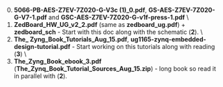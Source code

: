 0. **5066-PB-AES-Z7EV-7Z020-G-V3c (1)_0.pdf**, **GS-AES-Z7EV-7Z020-G-V7-1.pdf** and **GSC-AES-Z7EV-7Z020-G-v1f-press-1.pdf** \
1. **ZedBoard_HW_UG_v2_2.pdf** (same as **zedboard_ug.pdf**) + **zedboard_sch** - Start with this doc along with the schematic (**2**). \
2. **The_ Zyng_Book_Tutorials_Aug_15.pdf**, **ug1165-zynq-embedded-design-tutorial.pdf** - Start working on this tutorials along with reading (**3**) \
3. **The_Zyng_Book_ebook_3.pdf** (**The_Zynq_Book_Tutorial_Sources_Aug_15.zip**) - long book so read it in parallel with (**2**).
